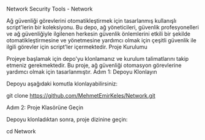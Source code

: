 Network Security Tools - Network

Ağ güvenliği görevlerini otomatikleştirmek için tasarlanmış kullanışlı script'lerin bir koleksiyonu. Bu depo, ağ yöneticileri, güvenlik profesyonelleri ve ağ güvenliğiyle ilgilenen herkesin güvenlik önlemlerini etkili bir şekilde otomatikleştirmesine ve yönetmesine yardımcı olmak için çeşitli güvenlik ile ilgili görevler için script'ler içermektedir.
Proje Kurulumu

Projeye başlamak için depo'yu klonlamanız ve kurulum talimatlarını takip etmeniz gerekmektedir. Bu proje, ağ güvenliği otomasyon görevlerine yardımcı olmak için tasarlanmıştır.
Adım 1: Depoyu Klonlayın

Depoyu aşağıdaki komutla klonlayabilirsiniz:

git clone https://github.com/MehmetEmirKeles/Network.git

Adım 2: Proje Klasörüne Geçin

Depoyu klonladıktan sonra, proje dizinine geçin:

cd Network

